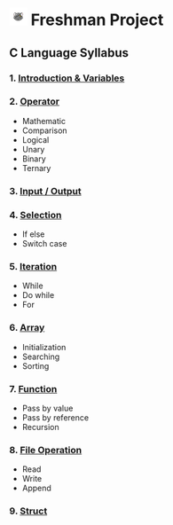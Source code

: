 # ![logo](https://raw.githubusercontent.com/6ne/freshman-project/master/docs/assets/img/logo/32.png) Freshman Project 

## C Language Syllabus

### 1. [Introduction & Variables](./modules/0x01.md)

### 2. [Operator](./modules/0x02.md)
- Mathematic
- Comparison
- Logical
- Unary
- Binary
- Ternary

### 3. [Input / Output](./modules/0x03.md)

### 4. [Selection](./modules/0x04.md)
- If else
- Switch case

### 5. [Iteration](./modules/0x05.md)
- While
- Do while
- For

### 6. [Array](./modules/0x06.md)
- Initialization
- Searching
- Sorting

### 7. [Function](./modules/0x07.md)
- Pass by value
- Pass by reference
- Recursion

### 8. [File Operation](./modules/0x08.md)
- Read
- Write
- Append

### 9. [Struct](./modules/0x09.md)